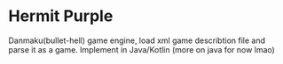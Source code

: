 # Hermit Purple
Danmaku(bullet-hell) game engine, load xml game describtion file and parse it as a game. Implement in Java/Kotlin (more on java for now lmao)
